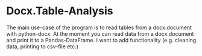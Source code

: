 # Docx.Table-Analysis
The main use-case of the program is to read tables from a docx.document with python-docx.
At the moment you can read data from a docx.document and print it to a Pandas-DataFrame.
I want to add functionality (e.g. cleaning data, printing to csv-file etc.)

